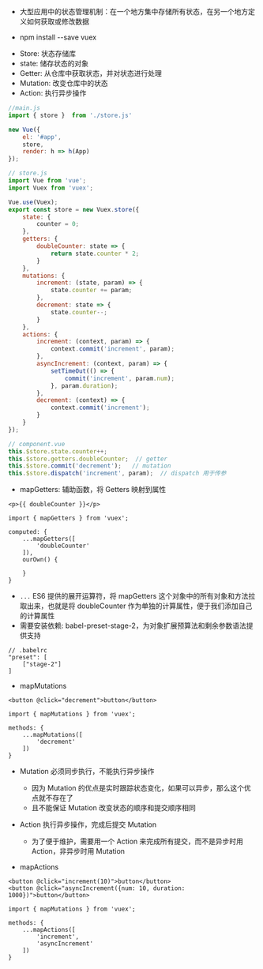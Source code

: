 * 大型应用中的状态管理机制：在一个地方集中存储所有状态，在另一个地方定义如何获取或修改数据

* npm install --save vuex

- Store: 状态存储库
- state: 储存状态的对象
- Getter: 从仓库中获取状态，并对状态进行处理
- Mutation: 改变仓库中的状态
- Action: 执行异步操作
``` JavaScript
//main.js
import { store }  from './store.js'

new Vue({
    el: '#app',
    store,
    render: h => h(App)
});

// store.js
import Vue from 'vue';
import Vuex from 'vuex';

Vue.use(Vuex);
export const store = new Vuex.store({
    state: {
        counter = 0;
    },
    getters: {
        doubleCounter: state => {
            return state.counter * 2;
        }
    },
    mutations: {
        increment: (state, param) => {
            state.counter += param;
        },
        decrement: state => {
            state.counter--;
        }
    },
    actions: {
        increment: (context, param) => {
            context.commit('increment', param);
        },
        asyncIncrement: (context, param) => {
            setTimeOut(() => {
                commit('increment', param.num);
            }, param.duration);
        },
        decrement: (context) => {
            context.commit('increment');
        }
    }
});

// component.vue
this.$store.state.counter++;
this.$store.getters.doubleCounter;  // getter
this.$store.commit('decrement');   // mutation
this.$store.dispatch('increment', param);  // dispatch 用于传参
```

- mapGetters: 辅助函数，将 Getters 映射到属性
```
<p>{{ doubleCounter }}</p>

import { mapGetters } from 'vuex';

computed: {
    ...mapGetters([
        'doubleCounter'
    ]),
    ourOwn() {

    }
}
```
* `...` ES6 提供的展开运算符，将 mapGetters 这个对象中的所有对象和方法拉取出来，也就是将 doubleCounter 作为单独的计算属性，便于我们添加自己的计算属性
* 需要安装依赖: babel-preset-stage-2，为对象扩展预算法和剩余参数语法提供支持
```
// .babelrc
"preset": [
    ["stage-2"]
]
```

- mapMutations
```
<button @click="decrement">button</button>

import { mapMutations } from 'vuex';

methods: {
    ...mapMutations([
        'decrement'
    ])
}
```

- Mutation 必须同步执行，不能执行异步操作
    - 因为 Mutation 的优点是实时跟踪状态变化，如果可以异步，那么这个优点就不存在了
    - 且不能保证 Mutation 改变状态的顺序和提交顺序相同

- Action 执行异步操作，完成后提交 Mutation
    - 为了便于维护，需要用一个 Action 来完成所有提交，而不是异步时用 Action，非异步时用 Mutation


- mapActions
```
<button @click="increment(10)">button</button>
<button @click="asyncIncrement({num: 10, duration: 1000})">button</button>

import { mapMutations } from 'vuex';

methods: {
    ...mapActions([
        'increment',
        'asyncIncrement'
    ])
}
```
